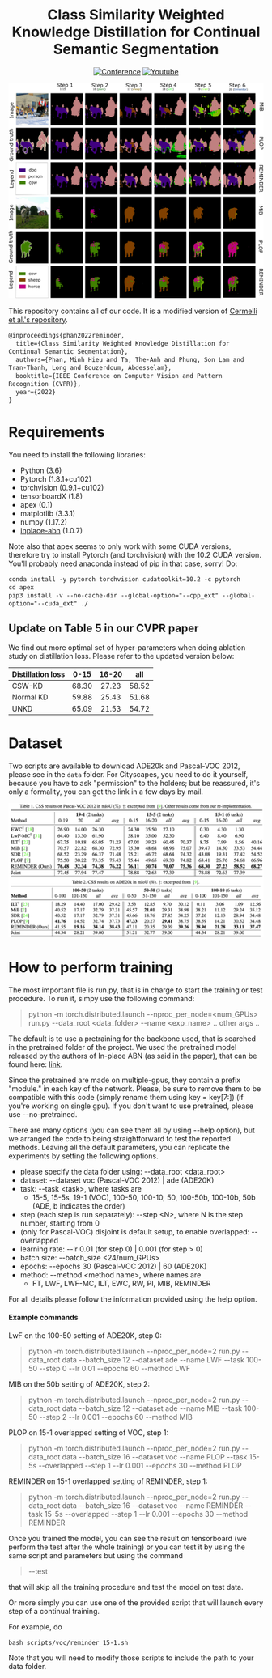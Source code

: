 <div align="center">

# Class Similarity Weighted Knowledge Distillation for Continual Semantic Segmentation

[![Conference](https://img.shields.io/badge/CVPR-2022-blue)](https://openaccess.thecvf.com/content/CVPR2022/papers/Phan_Class_Similarity_Weighted_Knowledge_Distillation_for_Continual_Semantic_Segmentation_CVPR_2022_paper.pdf)
[![Youtube](https://img.shields.io/badge/Youtube-link-red)](https://www.youtube.com/watch?v=QIV9gQq5VdE&t=14s)

</div>


![Vizualization on VOC 15-1](images/visualization_results.png)


This repository contains all of our code. It is a modified version of
[Cermelli et al.'s repository](https://github.com/fcdl94/MiB).


```
@inproceedings{phan2022reminder,
  title={Class Similarity Weighted Knowledge Distillation for Continual Semantic Segmentation},
  authors={Phan, Minh Hieu and Ta, The-Anh and Phung, Son Lam and Tran-Thanh, Long and Bouzerdoum, Abdesselam},
  booktitle={IEEE Conference on Computer Vision and Pattern Recognition (CVPR)},
  year={2022}
}
```

# Requirements

You need to install the following libraries:
- Python (3.6)
- Pytorch (1.8.1+cu102)
- torchvision (0.9.1+cu102)
- tensorboardX (1.8)
- apex (0.1)
- matplotlib (3.3.1)
- numpy (1.17.2)
- [inplace-abn](https://github.com/mapillary/inplace_abn) (1.0.7)

Note also that apex seems to only work with some CUDA versions, therefore try to install Pytorch (and torchvision) with
the 10.2 CUDA version. You'll probably need anaconda instead of pip in that case, sorry! Do:

```
conda install -y pytorch torchvision cudatoolkit=10.2 -c pytorch
cd apex
pip3 install -v --no-cache-dir --global-option="--cpp_ext" --global-option="--cuda_ext" ./
```

## Update on Table 5 in our CVPR paper
We find out more optimal set of hyper-parameters when doing ablation study on distillation loss. Please refer to the updated version below:

|   Distillation loss  | 0-15 | 16-20 |  all |
|-----|:------:|:-------:|:------:|
| CSW-KD   | 68.30 | 27.23 | 58.52 |
| Normal KD| 59.88 | 25.43 | 51.68 |
| UNKD | 65.09 | 21.53 | 54.72 |

# Dataset

Two scripts are available to download ADE20k and Pascal-VOC 2012, please see in the `data` folder.
For Cityscapes, you need to do it yourself, because you have to ask "permission" to the holders; but be
reassured, it's only a formality, you can get the link in a few days by mail.

![Performance on VOC and ADE](images/results.png)


# How to perform training
The most important file is run.py, that is in charge to start the training or test procedure.
To run it, simpy use the following command:

> python -m torch.distributed.launch --nproc_per_node=\<num_GPUs\> run.py --data_root \<data_folder\> --name \<exp_name\> .. other args ..

The default is to use a pretraining for the backbone used, that is searched in the pretrained folder of the project.
We used the pretrained model released by the authors of In-place ABN (as said in the paper), that can be found here:
 [link](https://github.com/mapillary/inplace_abn#training-on-imagenet-1k).

Since the pretrained are made on multiple-gpus, they contain a prefix "module." in each key of the network. Please, be sure to remove them to be compatible with this code (simply rename them using key = key\[7:\]) (if you're working on single gpu).
If you don't want to use pretrained, please use --no-pretrained.

There are many options (you can see them all by using --help option), but we arranged the code to being straightforward to test the reported methods.
Leaving all the default parameters, you can replicate the experiments by setting the following options.
- please specify the data folder using: --data_root \<data_root\>
- dataset: --dataset voc (Pascal-VOC 2012) | ade (ADE20K)
- task: --task \<task\>, where tasks are
    - 15-5, 15-5s, 19-1 (VOC), 100-50, 100-10, 50, 100-50b, 100-10b, 50b (ADE, b indicates the order)
- step (each step is run separately): --step \<N\>, where N is the step number, starting from 0
- (only for Pascal-VOC) disjoint is default setup, to enable overlapped: --overlapped
- learning rate: --lr 0.01 (for step 0) | 0.001 (for step > 0)
- batch size: --batch_size \<24/num_GPUs\>
- epochs: --epochs 30 (Pascal-VOC 2012) | 60 (ADE20K)
- method: --method \<method name\>, where names are
    - FT, LWF, LWF-MC, ILT, EWC, RW, PI, MIB, REMINDER

For all details please follow the information provided using the help option.

#### Example commands

LwF on the 100-50 setting of ADE20K, step 0:
> python -m torch.distributed.launch --nproc_per_node=2 run.py --data_root data --batch_size 12 --dataset ade --name LWF --task 100-50 --step 0 --lr 0.01 --epochs 60 --method LWF

MIB on the 50b setting of ADE20K, step 2:
> python -m torch.distributed.launch --nproc_per_node=2 run.py --data_root data --batch_size 12 --dataset ade --name MIB --task 100-50 --step 2 --lr 0.001 --epochs 60 --method MIB

PLOP on 15-1 overlapped setting of VOC, step 1:
> python -m torch.distributed.launch --nproc_per_node=2 run.py --data_root data --batch_size 16 --dataset voc --name PLOP --task 15-5s --overlapped --step 1 --lr 0.001 --epochs 30 --method PLOP

REMINDER on 15-1 overlapped setting of REMINDER, step 1:
> python -m torch.distributed.launch --nproc_per_node=2 run.py --data_root data --batch_size 16 --dataset voc --name REMINDER --task 15-5s --overlapped --step 1 --lr 0.001 --epochs 30 --method REMINDER

Once you trained the model, you can see the result on tensorboard (we perform the test after the whole training)
 or you can test it by using the same script and parameters but using the command
> --test

that will skip all the training procedure and test the model on test data.

Or more simply you can use one of the provided script that will launch every step of a continual training.

For example, do

````
bash scripts/voc/reminder_15-1.sh
````

Note that you will need to modify those scripts to include the path to your data folder.
